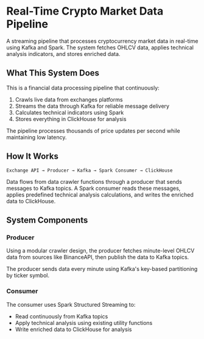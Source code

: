 # Real-Time Crypto Market Data Pipeline

A streaming pipeline that processes cryptocurrency market data in real-time using Kafka and Spark. The system fetches OHLCV data, applies technical analysis indicators, and stores enriched data.

## What This System Does

This is a financial data processing pipeline that continuously:

1. Crawls live data from exchanges platforms
2. Streams the data through Kafka for reliable message delivery  
3. Calculates technical indicators using Spark
4. Stores everything in ClickHouse for analysis

The pipeline processes thousands of price updates per second while maintaining low latency.

## How It Works

```
Exchange API → Producer → Kafka → Spark Consumer → ClickHouse
```

Data flows from data crawler functions through a producer that sends messages to Kafka topics. A Spark consumer reads these messages, applies predefined technical analysis calculations, and writes the enriched data to ClickHouse.

## System Components

### Producer
Using a modular crawler design, the producer fetches minute-level OHLCV data from sources like BinanceAPI, then publish the data to Kafka topics.

The producer sends data every minute using Kafka's key-based partitioning by ticker symbol.

### Consumer  

The consumer uses Spark Structured Streaming to:
   
- Read continuously from Kafka topics
- Apply technical analysis using existing utility functions
- Write enriched data to ClickHouse for analysis

